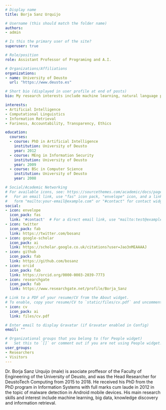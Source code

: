 ```yaml
---
# Display name
title: Borja Sanz Urquijo

# Username (this should match the folder name)
authors:
- admin

# Is this the primary user of the site?
superuser: true

# Role/position
role: Assistant Professor of Programing and A.I.

# Organizations/Affiliations
organizations:
- name: University of Deusto
  url: "https://www.deusto.es"

# Short bio (displayed in user profile at end of posts)
bio: My research interests include machine learning, natural language processing and FATE.

interests:
- Artificial Intelligence
- Computational Linguistics
- Information Retrieval
- Fariness, Accountability, Transparency, Ethics

education:
  courses:
  - course: PhD in Artificial Intelligence
    institution: University of Deusto
    year: 2012
  - course: MEng in Information Security
    institution: University of Deusto
    year: 2009
  - course: BSc in Computer Science
    institution: University of Deusto
    year: 2008

# Social/Academic Networking
# For available icons, see: https://sourcethemes.com/academic/docs/page-builder/#icons
#   For an email link, use "fas" icon pack, "envelope" icon, and a link in the
#   form "mailto:your-email@example.com" or "#contact" for contact widget.
social:
- icon: envelope
  icon_pack: fas
  link: '#contact'  # For a direct email link, use "mailto:test@example.org".
- icon: twitter
  icon_pack: fab
  link: https://twitter.com/bosanz
- icon: google-scholar
  icon_pack: ai
  link: https://scholar.google.co.uk/citations?user=Jao3nMEAAAAJ
- icon: github
  icon_pack: fab
  link: https://github.com/bosanz
- icon: orcid
  icon_pack: fab
  link: https://orcid.org/0000-0003-2039-7773
- icon: researchgate
  icon_pack: fab
  link: https://www.researchgate.net/profile/Borja_Sanz

# Link to a PDF of your resume/CV from the About widget.
# To enable, copy your resume/CV to `static/files/cv.pdf` and uncomment the lines below.
- icon: cv
  icon_pack: ai
  link: files/cv.pdf

# Enter email to display Gravatar (if Gravatar enabled in Config)
email: ""

# Organizational groups that you belong to (for People widget)
#   Set this to `[]` or comment out if you are not using People widget.
user_groups:
- Researchers
- Visitors
---
```


Dr. Borja Sanz Urquijo (male) is asociate proffesor of the Faculty of Engineering of the University of Deusto, and was the Head Researcher for DeustoTech Computing from 2015 to 2018. He received his PhD from the PhD program in Information Systems with full marks cum laude in 2012 in the topic of malware detection in Android mobile devices. His main research skills and interest include machine learning, big data, knowledge discovery and information retrieval.

